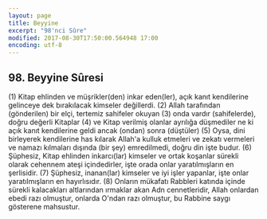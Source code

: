 ```yaml
---
layout: page
title: Beyyine
excerpt: "98'nci Sûre"
modified: 2017-08-30T17:50:00.564948 17:00
encoding: utf-8
---
```


## 98. Beyyine Sûresi

(1) Kitap ehlinden ve müşrikler(den) inkar eden(ler), açık kanıt kendilerine gelinceye dek bırakılacak kimseler değillerdi.
(2) Allah tarafından (gönderilen) bir elçi, tertemiz sahifeler okuyan
(3) onda vardır (sahifelerde), doğru değerli Kitaplar
(4) ve Kitap verilmiş olanlar ayrılığa düşmediler ne ki açık kanıt kendilerine geldi ancak (ondan) sonra (düştüler)
(5) Oysa, dini birleyerek kendilerine has kılarak Allah'a kulluk etmeleri ve zekatı vermeleri ve namazı kılmaları dışında (bir şey) emredilmedi, doğru din işte budur.
(6) Şüphesiz, Kitap ehlinden inkarcı(lar) kimseler ve ortak koşanlar sürekli olarak cehennem ateşi içindedirler, işte orada onlar yaratılmışların en şerlisidir.
(7) Şüphesiz, inanan(lar) kimseler ve iyi işler yapanlar, işte onlar yaratılmışların en hayırlısıdır.
(8) Onların mükafatı Rabbleri katında içinde sürekli kalacakları altlarından ırmaklar akan Adn cennetleridir, Allah onlardan ebedi razı olmuştur, onlarda O'ndan razı olmuştur, bu Rabbine saygı gösterene mahsustur.
